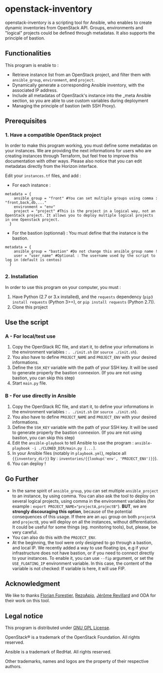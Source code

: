 # openstack-inventory
openstack-inventory is a scripting tool for Ansible, who enables to create dynamic inventories from OpenStack API. Groups, environments and "logical" projects could be defined through metadatas. It also supports the principle of bastion. 

## Functionalities
This program is enable to :
* Retrieve instance list from an OpenStack project, and filter them with `ansible_group`, `environment`, and `project`.
* Dynamically generate a corresponding Ansible inventory, with the associated IP address.
* Include all metadatas of OpenStack's instance into the _meta Ansible section, so you are able to use custom variables during deployment
* Managing the principle of bastion (with SSH Proxy).

## Prerequisites 

### 1. Have a compatible OpenStack project
In order to make this program working, you must define some metadatas on your instances. We are providing the next informations for users who are creating instances through Terraform, but feel free to improve this documentation with other ways. Please also notice that you can edit metadatas directly from the Horizon interface.


Edit your `instances.tf` files, and add :
* For each instance :
```hcl
metadata = {
    ansible_group = "front" #You can set multiple groups using comma : "front,back,db,..."
    environment = "env"
    project = "project" #This is the project in a logical way, not an OpenStack project. It allows you to deploy multiple logical projects in one Openstack project.
  }
```

* For the bastion (optionnal) : You must define that the instance is the bastion.
```hcl
metadata = {
    ansible_group = "bastion" #Do not change this ansible_group name !
    user = "user_name" #Optional : The username used by the script to log in (default is centos)
  }
```

### 2. Installation
In order to use this program on your computer, you must :
1. Have Python (2.7 or 3.x installed), and the `requests` dependency (`pip3 install requests` (Python 3>=), or `pip install requests` (Python 2.7)).
2. Clone this project

## Use the script

### A - For local/test use

1. Copy the OpenStack RC file, and start it, to define your informations in the environment variables : `. ./init.sh` (or `source ./init.sh`).
2. You also have to define `PROJECT_NAME` and `PROJECT_ENV` with your desired informations.
3. Define the `SSH_KEY` variable with the path of your SSH key. It will be used to generate properly the bastion connexion. (If you are not using bastion, you can skip this step)
4. Start `main.py` file.

### B - For use directly in Ansible
1. Copy the OpenStack RC file, and start it, to define your informations in the environment variables : `. ./init.sh` (or `source ./init.sh`).
2. You also have to define `PROJECT_NAME` and `PROJECT_ENV` with your desired informations.
3. Define the `SSH_KEY` variable with the path of your SSH key. It will be used to generate properly the bastion connexion. (If you are not using bastion, you can skip this step)
4. Edit the `ansible-playbook` to tell Ansible to use the program : `ansible-playbook -i ./CLONED_DIR/main.py [...]`.
5. In your Ansible files (notably in `playbook.yml`), replace all `{{inventory_dir}}` by : `inventories/{{lookup('env', 'PROJECT_ENV')}}`).
6. You can deploy !

## Go Further
* In the same spirit of `ansible_group`, you can set multiple `ansible_project` to an instance, by using comma. You can also ask the tool to deploy on several logical projects, using comma in the environment variables (for example : `export PROJECT_NAME="projectA,projectB"`). **BUT**, we are **strongly discouraging this option**, because of the potential consequences of this usage. If there are an `api` group on both `projectA` and `projectB`, you will deploy on all the instances, without differentiation. It could be useful for some things (eg. monitoring tools), but, please, be very careful.
* You can also do this with the `PROJECT_ENV`.
* At the beginning, the tool were only designed to go through a bastion, and local IP. We recently added a way to use floating ips, e.g if your infrastructure does not have bastion, or if you need to connect directly to your instances. To enable it, you can use `--fip` argument, or set the `USE_FLOATING_IP` environment variable. In this case, the content of the variable is not checked: If variable is here, it will use FIP.  

## Acknowledgment
We like to thanks [Florian Forestier](https://github.com/Artheriom), [RezoApio](https://github.com/RezoApio), [Jérôme Revillard](https://github.com/jrevillard) and ODA for their work on this tool.

## Legal notice
This program is distributed under [GNU GPL License](https://www.gnu.org/licenses/gpl-3.0.html). 

OpenStack® is a trademark of the OpenStack Foundation. All rights reserved.

Ansible is a trademark of RedHat. All rights reserved.

Other trademarks, names and logos are the property of their respective authors.
